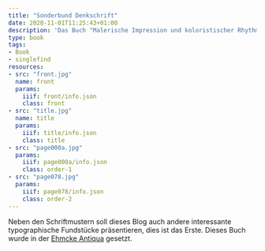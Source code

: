 ```yaml
---
title: "Sonderbund Denkschrift"
date: 2020-11-01T11:25:43+01:00
description: 'Das Buch "Malerische Impression und koloristischer Rhythmus: Beobachtungen über Malerei der Gegenwart; Denkschrift des Sonderbundes auf die Ausstellung 1910" von Wilhelm Niemeyer erschien 1911 bei Bagel, Düsseldorf. <a class="worldcat" href="http://www.worldcat.org/oclc/886476252">&nbsp;</a>'
type: book
tags:
- Book
- singlefind
resources:
- src: "front.jpg"
  name: front
  params:
    iiif: front/info.json
    class: front
- src: "title.jpg"
  name: title
  params:
    iiif: title/info.json
    class: title
- src: "page000a.jpg"
  params:
    iiif: page000a/info.json
    class: order-1
- src: "page078.jpg"
  params:
    iiif: page078/info.json
    class: order-2
---
```

Neben den Schriftmustern soll dieses Blog auch andere interessante typographische Fundstücke präsentieren, dies ist das Erste.
Dieses Buch wurde in der [Ehmcke Antiqua](https://www.typografie.info/3/artikel.htm/wissen/ehmcke-antiqua/) gesetzt.
